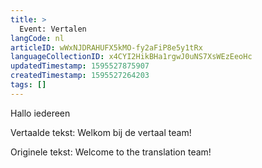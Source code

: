```yaml
---
title: >
  Event: Vertalen
langCode: nl
articleID: wWxNJDRAHUFX5kMO-fy2aFiP8e5y1tRx
languageCollectionID: x4CYI2HikBHa1rgwJ0uNS7XsWEzEeoHc
updatedTimestamp: 1595527875907
createdTimestamp: 1595527264203
tags: []
---
```


Hallo iedereen

Vertaalde tekst: Welkom bij de vertaal team!

Originele tekst: Welcome to the translation team!
